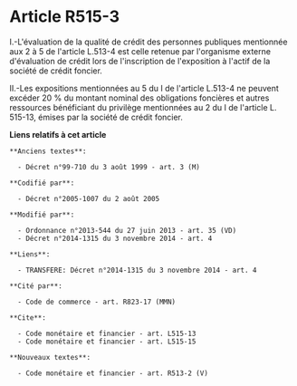 # Article R515-3

I.-L'évaluation de la qualité de crédit des personnes publiques mentionnée aux 2 à 5 de l'article    L.513-4 est celle
retenue par l'organisme externe d'évaluation de crédit lors de l'inscription de l'exposition à l'actif de la société de
crédit foncier. 

II.-Les expositions mentionnées au 5 du I de l'article    L.513-4 ne peuvent excéder 20 % du montant nominal des obligations
foncières et autres ressources bénéficiant du privilège mentionnées au 2 du I de l'article L. 515-13, émises par la société
de crédit foncier.

**Liens relatifs à cet article**

	**Anciens textes**:

	  - Décret n°99-710 du 3 août 1999 - art. 3 (M)

	**Codifié par**:

	  - Décret n°2005-1007 du 2 août 2005

	**Modifié par**:

	  - Ordonnance n°2013-544 du 27 juin 2013 - art. 35 (VD)
	  - Décret n°2014-1315 du 3 novembre 2014 - art. 4

	**Liens**:

	  - TRANSFERE: Décret n°2014-1315 du 3 novembre 2014 - art. 4

	**Cité par**:

	  - Code de commerce - art. R823-17 (MMN)

	**Cite**:

	  - Code monétaire et financier - art. L515-13
	  - Code monétaire et financier - art. L515-15

	**Nouveaux textes**:

	  - Code monétaire et financier - art. R513-2 (V)

